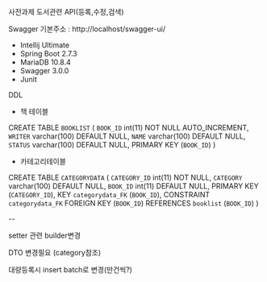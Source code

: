사전과제
도서관련 API(등록,수정,검색)

Swagger 기본주소 : http://localhost/swagger-ui/


- Intellij Ultimate
- Spring Boot 2.7.3
- MariaDB 10.8.4
- Swagger 3.0.0
- Junit


DDL 

- 책 테이블

CREATE TABLE `BOOKLIST` (
`BOOK_ID` int(11) NOT NULL AUTO_INCREMENT,
`WRITER` varchar(100) DEFAULT NULL,
`NAME` varchar(100) DEFAULT NULL,
`STATUS` varchar(100) DEFAULT NULL,
PRIMARY KEY (`BOOK_ID`)
) 

- 카테고리테이블

CREATE TABLE `CATEGORYDATA` (
`CATEGORY_ID` int(11) NOT NULL,
`CATEGORY` varchar(100) DEFAULT NULL,
`BOOK_ID` int(11) DEFAULT NULL,
PRIMARY KEY (`CATEGORY_ID`),
KEY `categorydata_FK` (`BOOK_ID`),
CONSTRAINT `categorydata_FK` FOREIGN KEY (`BOOK_ID`) REFERENCES `booklist` (`BOOK_ID`)
) 






--

setter 관련 builder변경


DTO 변경필요 (category참조)


대량등록시 insert batch로 변경(만건씩?)
